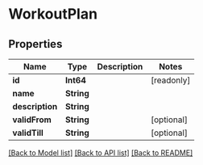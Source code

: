 # WorkoutPlan

## Properties
Name | Type | Description | Notes
------------ | ------------- | ------------- | -------------
**id** | **Int64** |  | [readonly] 
**name** | **String** |  | 
**description** | **String** |  | 
**validFrom** | **String** |  | [optional] 
**validTill** | **String** |  | [optional] 

[[Back to Model list]](../README.md#documentation-for-models) [[Back to API list]](../README.md#documentation-for-api-endpoints) [[Back to README]](../README.md)


